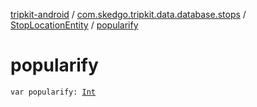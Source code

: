 [tripkit-android](../../index.md) / [com.skedgo.tripkit.data.database.stops](../index.md) / [StopLocationEntity](index.md) / [popularify](./popularify.md)

# popularify

`var popularify: `[`Int`](https://kotlinlang.org/api/latest/jvm/stdlib/kotlin/-int/index.html)